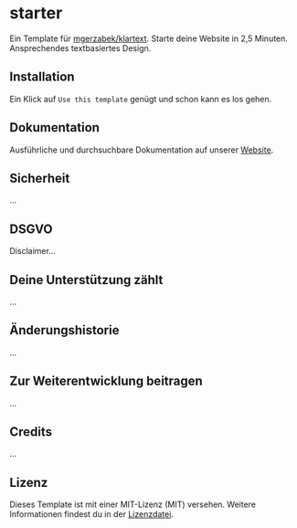 # starter
Ein Template für [mgerzabek/klartext](https://github.com/mgerzabek/klartext). Starte deine Website in 2,5 Minuten. Ansprechendes textbasiertes Design.

## Installation

Ein Klick auf `Use this template` genügt und schon kann es los gehen. 

## Dokumentation

Ausführliche und durchsuchbare Dokumentation auf unserer [Website](https://michaelgerzabek.com/klartext/).

## Sicherheit

…

## DSGVO

Disclaimer…

## Deine Unterstützung zählt

…

## Änderungshistorie

…

## Zur Weiterentwicklung beitragen

…

## Credits

…

## Lizenz

Dieses Template ist mit einer MIT-Lizenz (MIT) versehen. Weitere Informationen findest du in der [Lizenzdatei](LICENSE.txt).
